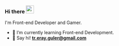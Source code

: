 ### Hi there <a><img src="https://media.giphy.com/media/hvRJCLFzcasrR4ia7z/giphy.gif" width="25px"></a>
I'm Front-end Developer and Gamer.


- :dart: I’m currently learning Front-end Development.
- :email: Say hi! <b><a href="mailto:tr.eray.guler@gmail.com">tr.eray.guler@gmail.com</a></b>

